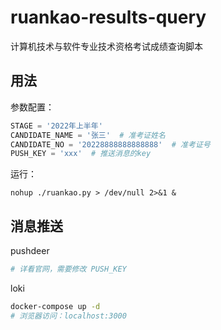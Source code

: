 # ruankao-results-query
计算机技术与软件专业技术资格考试成绩查询脚本

## 用法

参数配置：
``` python
STAGE = '2022年上半年'
CANDIDATE_NAME = '张三'  # 准考证姓名
CANDIDATE_NO = '20228888888888888'  # 准考证号
PUSH_KEY = 'xxx'  # 推送消息的key
```

运行：
```
nohup ./ruankao.py > /dev/null 2>&1 &
```

## 消息推送

pushdeer
``` sh
# 详看官网，需要修改 PUSH_KEY
```

loki
``` sh
docker-compose up -d
# 浏览器访问：localhost:3000
```

